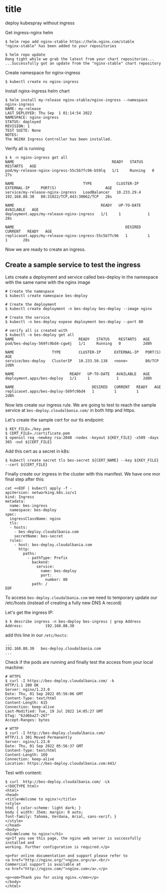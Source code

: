 # title
deploy kubespray without ingress


Get ingress-nginx helm

```
$ helm repo add nginx-stable https://helm.nginx.com/stable
"nginx-stable" has been added to your repositories

$ helm repo update
Hang tight while we grab the latest from your chart repositories...
...Successfully got an update from the "nginx-stable" chart repository
```

Create namespace for nginx-ingress
```
$ kubectl create ns nginx-ingress
```

Install nginx-ingress helm chart

```
$ helm install my-release nginx-stable/nginx-ingress --namespace nginx-ingress
NAME: my-release
LAST DEPLOYED: Thu Sep  1 01:14:54 2022
NAMESPACE: nginx-ingress
STATUS: deployed
REVISION: 1
TEST SUITE: None
NOTES:
The NGINX Ingress Controller has been installed.
```

Verify all is running
```
$ k -n nginx-ingress get all
NAME                                            READY   STATUS    RESTARTS   AGE
pod/my-release-nginx-ingress-55c5b7fc96-b59lq   1/1     Running   0          27s

NAME                               TYPE           CLUSTER-IP    EXTERNAL-IP     PORT(S)                      AGE
service/my-release-nginx-ingress   LoadBalancer   10.233.29.4   192.168.88.30   80:31022/TCP,443:30062/TCP   28s

NAME                                       READY   UP-TO-DATE   AVAILABLE   AGE
deployment.apps/my-release-nginx-ingress   1/1     1            1           28s

NAME                                                  DESIRED   CURRENT   READY   AGE
replicaset.apps/my-release-nginx-ingress-55c5b7fc96   1         1         1       28s
```

Now we are ready to create an ingress.

## Create a sample service to test the ingress

Lets create a deployment and service called bes-deploy in the namespace with the same name with the nginx image

```
# Create the namespace
$ kubectl create namespace bes-deploy

# Create the deployment
$ kubectl create deployment -n bes-deploy bes-deploy --image nginx

# Create the service
$ kubectl -n bes-deploy expose deployment bes-deploy --port 80

# verify all is created with
$ kubectl -n bes-deploy get all
NAME                             READY   STATUS    RESTARTS   AGE
pod/bes-deploy-569fc9bd4-cgw4j   1/1     Running   0          2d8h

NAME                 TYPE        CLUSTER-IP      EXTERNAL-IP   PORT(S)   AGE
service/bes-deploy   ClusterIP   10.233.50.138   <none>        80/TCP    2d8h

NAME                         READY   UP-TO-DATE   AVAILABLE   AGE
deployment.apps/bes-deploy   1/1     1            1           2d8h

NAME                                   DESIRED   CURRENT   READY   AGE
replicaset.apps/bes-deploy-569fc9bd4   1         1         1       2d8h

```

Now lets create our ingress rule. We are going to test to reach the sample service at  `bes-deploy.cloudalbania.com/` in both http and https.

Let's create the sample cert for our tls endpoint:
```
$ KEY_FILE=./key.pem
$ CERT_FILE=./certificate.pem
$ openssl req -newkey rsa:2048 -nodes -keyout ${KEY_FILE} -x509 -days 365 -out ${CERT_FILE}
```

Add this cert as a secret in k8s:
```
$ kubectl create secret tls bes-secret ${CERT_NAME} --key ${KEY_FILE} --cert ${CERT_FILE}
```

Finally create our ingress in the cluster with this manifest. We have one mor final step after this:

```
cat <<EOF | kubectl apply -f -
apiVersion: networking.k8s.io/v1
kind: Ingress
metadata:
  name: bes-ingress
  namespace: bes-deploy
spec:
  ingressClassName: nginx
  tls:
  - hosts:
    - bes-deploy.cloudalbania.com
    secretName: bes-secret
  rules:
    - host: bes-deploy.cloudalbania.com
      http:
        paths:
          - pathType: Prefix
            backend:
              service:
                name: bes-deploy
                port:
                  number: 80
            path: /
EOF
```

To access `bes-deploy.cloudalbania.com` we need to temporary update our /etc/hosts (instead of creating a fully new DNS A record)

Let's get the ingress IP:
```
$ k describe ingress -n bes-deploy bes-ingress | grep Address
Address:          192.168.88.30
```

add this line in our `/etc/hosts`:

```
...
192.168.88.30   bes-deploy.cloudalbania.com
...
```

Check if the pods are running and finally test the access from your local machine:

```
# HTTPS
$ curl -I https://bes-deploy.cloudalbania.com/ -k
HTTP/1.1 200 OK
Server: nginx/1.23.0
Date: Thu, 01 Sep 2022 05:56:06 GMT
Content-Type: text/html
Content-Length: 615
Connection: keep-alive
Last-Modified: Tue, 19 Jul 2022 14:05:27 GMT
ETag: "62d6ba27-267"
Accept-Ranges: bytes

# HTTP
$ curl -I http://bes-deploy.cloudalbania.com/
HTTP/1.1 301 Moved Permanently
Server: nginx/1.23.0
Date: Thu, 01 Sep 2022 05:56:37 GMT
Content-Type: text/html
Content-Length: 169
Connection: keep-alive
Location: https://bes-deploy.cloudalbania.com:443/

```

Test with content:
```
$ curl  http://bes-deploy.cloudalbania.com/ -Lk
<!DOCTYPE html>
<html>
<head>
<title>Welcome to nginx!</title>
<style>
html { color-scheme: light dark; }
body { width: 35em; margin: 0 auto;
font-family: Tahoma, Verdana, Arial, sans-serif; }
</style>
</head>
<body>
<h1>Welcome to nginx!</h1>
<p>If you see this page, the nginx web server is successfully installed and
working. Further configuration is required.</p>

<p>For online documentation and support please refer to
<a href="http://nginx.org/">nginx.org</a>.<br/>
Commercial support is available at
<a href="http://nginx.com/">nginx.com</a>.</p>

<p><em>Thank you for using nginx.</em></p>
</body>
</html>
```
